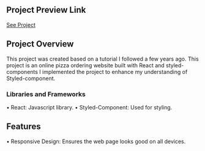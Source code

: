 ## Project Preview Link
[See Project](https://rastifar.github.io/)

## Project Overview

This project was created based on a tutorial I followed a few years ago.
This project is an online pizza ordering website built with React and styled-components
I implemented the project to enhance my understanding of Styled-component.


### Libraries and Frameworks
•  React: Javascript library.
•  Styled-Component: Used for styling.



## Features
•  Responsive Design: Ensures the web page looks good on all devices.


